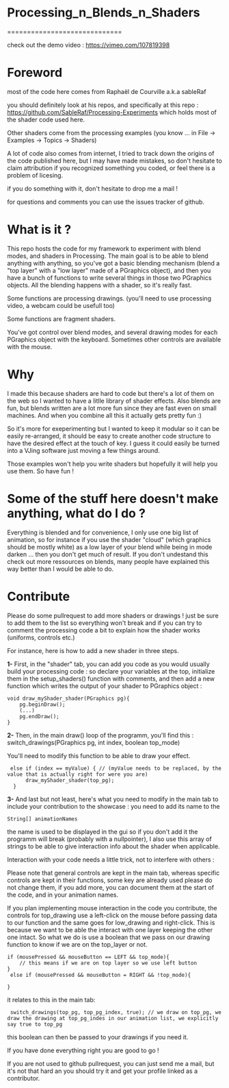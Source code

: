 # Processing_n_Blends_n_Shaders
=============================

check out the demo video : https://vimeo.com/107819398

Foreword
========
most of the code here comes from Raphaël de Courville a.k.a sableRaf 

you should definitely look at his repos, and specifically at this repo : https://github.com/SableRaf/Processing-Experiments which holds most of the shader code used here. 

Other shaders come from the processing examples (you know ... in File -> Examples -> Topics -> Shaders)

A lot of code also comes from internet, I tried to track down the origins of the code published here, but I may have made mistakes, so don't hesitate to claim attribution if you recognized something you coded, or feel there is a problem of licesing.

if you do something with it, don't hesitate to drop me a mail !

for questions and comments you can use the issues tracker of github.



What is it ?
============
This repo hosts the code for my framework to experiment with blend modes, and shaders in Processing. The main goal is to be able to blend anything with anything, so you've got a basic blending mechanism (blend a "top layer" with a "low layer" made of a PGraphics object), and then you have a bunch of functions to write several things in those two PGraphics objects. All the blending happens with a shader, so it's really fast.

Some functions are processing drawings. (you'll need to use processing video, a webcam could be usefull too)

Some functions are fragment shaders.

You've got control over blend modes, and several drawing modes for each PGraphics object with the keyboard. Sometimes other controls are available with the mouse.


Why
===
I made this because shaders are hard to code but there's a lot of them on the web so I wanted to have a litlle library of shader effects. Also blends are fun, but blends written are a lot more fun since they are fast even on small machines. And when you combine all this it actually gets pretty fun :) 

So it's more for exeperimenting but I wanted to keep it modular so it can be easily re-arranged, it should be easy to create another code structure to have the desired effect at the touch of key. I guess it could easily be turned into a VJing software just moving a few things around.

Those examples won't help you write shaders but hopefully it will help you use them.
So have fun !


Some of the stuff here doesn't make anything, what do I do ?
============================================================
Everything is blended and for convenience, I only use one big list of animation, so for instance if you use the shader "cloud" (which graphics should be mostly white) as a low layer of your blend while being in mode darken ... then you don't get much of result. If you don't undestand this check out more ressources on blends, many people have explained this way better than I would be able to do.



Contribute
==========
Please do some pullrequest to add more shaders or drawings ! just be sure to add them to the list so everything won't break and if you can try to comment the processing code a bit to explain how the shader works (uniforms, controls etc.)

For instance, here is how to add a new shader in three steps.

**1-** First, in the "shader" tab, you can add you code as you would usually build your processing code : so declare your variables at the top, initialize them in the setup_shaders() function with comments, and then add a new function which writes the output of your shader to PGraphics object : 

```
void draw_myShader_shader(PGraphics pg){
	pg.beginDraw();
	(...)
	pg.endDraw();
}
```


**2-** Then, in the main draw() loop of the programm,  you'll find this : switch_drawings(PGraphics pg, int index, boolean top_mode)

You'll need to modify this function to be able to draw your effect.
```
 else if (index == myValue) { // (myValue needs to be replaced, by the value that is actually right for were you are)
      draw_myShader_shader(top_pg);
  }
``` 

**3-** And last but not least, here's what you need to modify in the main tab to include your contribution to the showcase : 
you need to add its name to the 
```
String[] animationNames 
```

the name is used to be displayed  in the gui so if you don't add it the programm will break (probably with a nullpointer), I also use this array of strings to be able to give interaction info about the shader when applicable.


Interaction with your code needs a little trick, not to interfere with others :

Please note that general controls are kept in the main tab, whereas specific controls are kept in their functions, some key are already used please do not change them, if you add more, you can document them at the start of the code, and in your animation names.

If you plan implementing mouse interaction in the code you contribute, the controls for top_drawing use a left-click on the mouse before passing data to our function and the same goes for low_drawing and right-click. This is because we want to be able the interact with one layer keeping the other one intact. So what we do is use a boolean that we pass on our drawing function to know if we are on the top_layer or not.

```
if (mousePressed && mouseButton == LEFT && top_mode){
	// this means if we are on top layer so we use left button
}
 else if (mousePressed && mouseButton = RIGHT && !top_mode){

}
```

it relates to this  in the main tab:

```
 switch_drawings(top_pg, top_pg_index, true); // we draw on top_pg, we draw the drawing at top_pg_indes in our animation list, we explicitly say true to top_pg
 ```

this boolean can then be passed to your drawings if you need it.

If you have done everything right you are good to go !

If you are not used to github pullrequest, you can just send me a mail, but it's not that hard an you should try it and get your profile linked as a contributor.







